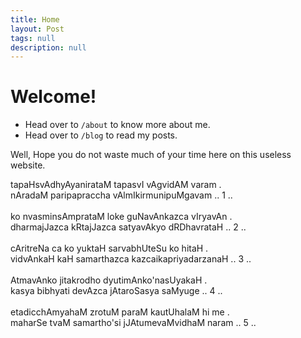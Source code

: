 ```yaml
---
title: Home
layout: Post
tags: null
description: null
---
```


# Welcome!
- Head over to `/about` to know more about me.
- Head over to `/blog` to read my posts.

Well, Hope you do not waste much of your time here on this useless website.

<p class="sanscript">
tapaHsvAdhyAyanirataM tapasvI vAgvidAM varam .<br>
nAradaM paripapraccha vAlmIkirmunipuMgavam .. 1 ..<br><br>
ko nvasminsAmprataM loke guNavAnkazca vIryavAn .<br>
dharmajJazca kRtajJazca satyavAkyo dRDhavrataH .. 2 ..<br><br>
cAritreNa ca ko yuktaH sarvabhUteSu ko hitaH .<br>
vidvAnkaH kaH samarthazca kazcaikapriyadarzanaH .. 3 ..<br><br>
AtmavAnko jitakrodho dyutimAnko'nasUyakaH .<br>
kasya bibhyati devAzca jAtaroSasya saMyuge .. 4 ..<br><br>
etadicchAmyahaM zrotuM paraM kautUhalaM hi me .<br>
maharSe tvaM samartho'si jJAtumevaMvidhaM naram .. 5 ..<br><br>
</p>